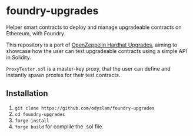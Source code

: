# foundry-upgrades
Helper smart contracts to deploy and manage upgradeable contracts on Ethereum, with Foundry.

This repository is a port of [OpenZeppelin Hardhat Upgrades](https://github.com/OpenZeppelin/openzeppelin-upgrades/tree/master/packages/plugin-hardhat/), aiming to showcase how the user can test upgradeable
contracts using a simple API in Solidity.

`ProxyTester.sol` is a master-key proxy, that the user can define and instantly spawn proxies for their test contracts.

## Installation

1. `git clone https://github.com/odyslam/foundry-upgrades`
2. `cd foundry-upgrades`
3. `forge install`
4. `forge build` for complile the .sol file. 


